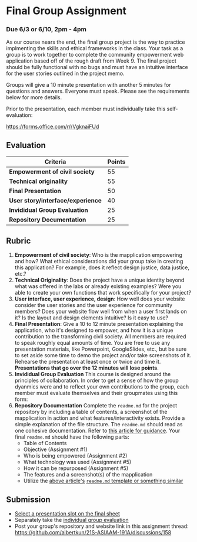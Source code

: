 # Final Group Assignment
### Due 6/3 or 6/10, 2pm - 4pm
As our course nears the end, the final group project is the way to practice implmenting the skills and ethical frameworks in the class. Your task as a group is to work together to complete the community empowerment web application based off of the rough draft from Week 9. The final project should be fully functional with no bugs and must have an intuitive interface for the user stories outlined in the project memo.

Groups will give a 10 minute presentation with another 5 minutes for questions and answers. Everyone must speak. Please see the requirements below for more details. 

Prior to the presentation, each member must individually take this self-evaluation:

https://forms.office.com/r/rVgknaiFUd

## Evaluation
Criteria | Points
-- | --
**Empowerment of civil society**| 55
**Technical originality**| 55
**Final Presentation**| 50
**User story/interface/experience**| 40
**Invididual Group Evaluation**| 25
**Repository Documentation**| 25

## Rubric
1. **Empowerment of civil society**: Who is the mapplication empowering and how? What ethical considerations did your group take in creating this application? For example, does it reflect design justice, data justice, etc.? 
2. **Technical Originality**: Does the project have a unique identity beyond what was offered in the labs or already existing examples? Were you able to create your own functions that work specifically for your project?
3. **User interface, user experience, design**: How well does your website consider the user stories and the user experience for community members? Does your website flow well from when a user first lands on it? Is the layout and design elements intuitive? Is it easy to use? 
4. **Final Presentation**: Give a 10 to 12 minute presentation explaining the application, who it's designed to empower, and how it is a unique contribution to the transforming civil society. All members are required to speak roughly equal amounts of time. You are free to use any presentation materials, like Powerpoint, GoogleSlides, etc., but be sure to set aside some time to demo the project and/or take screenshots of it. Rehearse the presentation at least once or twice and time it. **Presentations that go over the 12 minutes will lose points**.
5. **Invididual Group Evaluation** This course is designed around the principles of collaboration. In order to get a sense of how the group dyanmics were and to reflect your own contributions to the group, each member must evaluate themselves and their groupmates using this form:
6. **Repository Documentation** Complete the `readme.md` for the project repository by including a table of contents, a screenshot of the mapplication in action and what features/interactivity exists. Provide a simple explanation of the file structure. The `readme.md` should read as one cohesive documentation. Refer to [this article for guidance](https://bulldogjob.com/news/449-how-to-write-a-good-readme-for-your-github-project). 
Your final `readme.md` should have the following parts:
   - Table of Contents
   - Objective (Assignment #1)
   - Who is being empowered (Assignment #2)
   - What technology was used (Assignment #5)
   - How it can be repurposed (Assignment #5)
   - The features and a screenshot(s) of the mapplication
   - Utilize the [above article's](https://bulldogjob.com/news/449-how-to-write-a-good-readme-for-your-github-project) [`readme.md` template or something similar](https://github.com/ritaly/README-cheatsheet)

## Submission
- [Select a presentation slot on the final sheet](https://docs.google.com/spreadsheets/d/1B5QTtB3iDFuOXT3z6kv1Dwr1eNku9AeVAHF55YEZXFs/edit#gid=350430430)
- Separately take the [individual group evaluation](https://forms.office.com/r/rVgknaiFUd)
- Post your group's repository and website link in this assignment thread: https://github.com/albertkun/21S-ASIAAM-191A/discussions/158
